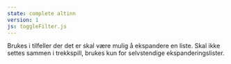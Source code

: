 ```yaml
---
state: complete altinn
version: 1
js: toggleFilter.js
---
```

Brukes i tilfeller der det er skal være mulig å ekspandere en liste. Skal ikke settes sammen i trekkspill, brukes kun for selvstendige ekspanderingslister.
